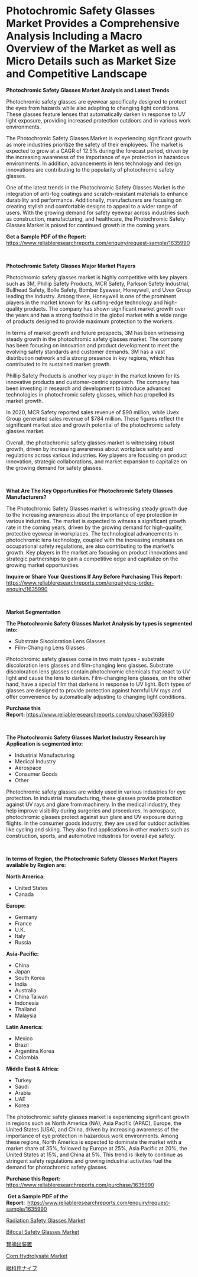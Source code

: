 <p><h1>Photochromic Safety Glasses Market Provides a Comprehensive Analysis Including a Macro Overview of the Market as well as Micro Details such as Market Size and Competitive Landscape</h1></p><p><strong>Photochromic Safety Glasses Market Analysis and Latest Trends</strong></p>
<p><p>Photochromic safety glasses are eyewear specifically designed to protect the eyes from hazards while also adapting to changing light conditions. These glasses feature lenses that automatically darken in response to UV light exposure, providing increased protection outdoors and in various work environments.</p><p>The Photochromic Safety Glasses Market is experiencing significant growth as more industries prioritize the safety of their employees. The market is expected to grow at a CAGR of 12.5% during the forecast period, driven by the increasing awareness of the importance of eye protection in hazardous environments. In addition, advancements in lens technology and design innovations are contributing to the popularity of photochromic safety glasses.</p><p>One of the latest trends in the Photochromic Safety Glasses Market is the integration of anti-fog coatings and scratch-resistant materials to enhance durability and performance. Additionally, manufacturers are focusing on creating stylish and comfortable designs to appeal to a wider range of users. With the growing demand for safety eyewear across industries such as construction, manufacturing, and healthcare, the Photochromic Safety Glasses Market is poised for continued growth in the coming years.</p></p>
<p><strong>Get a Sample PDF of the Report:&nbsp;</strong> <a href="https://www.reliableresearchreports.com/enquiry/request-sample/1635990">https://www.reliableresearchreports.com/enquiry/request-sample/1635990</a></p>
<p>&nbsp;</p>
<p><strong>Photochromic Safety Glasses Major Market Players</strong></p>
<p><p>Photochromic safety glasses market is highly competitive with key players such as 3M, Phillip Safety Products, MCR Safety, Parkson Safety Industrial, Bullhead Safety, Bolle Safety, Bomber Eyewear, Honeywell, and Uvex Group leading the industry. Among these, Honeywell is one of the prominent players in the market known for its cutting-edge technology and high-quality products. The company has shown significant market growth over the years and has a strong foothold in the global market with a wide range of products designed to provide maximum protection to the workers.</p><p>In terms of market growth and future prospects, 3M has been witnessing steady growth in the photochromic safety glasses market. The company has been focusing on innovation and product development to meet the evolving safety standards and customer demands. 3M has a vast distribution network and a strong presence in key regions, which has contributed to its sustained market growth.</p><p>Phillip Safety Products is another key player in the market known for its innovative products and customer-centric approach. The company has been investing in research and development to introduce advanced technologies in photochromic safety glasses, which has propelled its market growth.</p><p>In 2020, MCR Safety reported sales revenue of $90 million, while Uvex Group generated sales revenue of $784 million. These figures reflect the significant market size and growth potential of the photochromic safety glasses market.</p><p>Overall, the photochromic safety glasses market is witnessing robust growth, driven by increasing awareness about workplace safety and regulations across various industries. Key players are focusing on product innovation, strategic collaborations, and market expansion to capitalize on the growing demand for safety glasses.</p></p>
<p>&nbsp;</p>
<p><strong>What Are The Key Opportunities For Photochromic Safety Glasses Manufacturers?</strong></p>
<p><p>The Photochromic Safety Glasses market is witnessing steady growth due to the increasing awareness about the importance of eye protection in various industries. The market is expected to witness a significant growth rate in the coming years, driven by the growing demand for high-quality, protective eyewear in workplaces. The technological advancements in photochromic lens technology, coupled with the increasing emphasis on occupational safety regulations, are also contributing to the market's growth. Key players in the market are focusing on product innovations and strategic partnerships to gain a competitive edge and capitalize on the growing market opportunities.</p></p>
<p><strong>Inquire or Share Your Questions If Any Before Purchasing This Report:</strong> <a href="https://www.reliableresearchreports.com/enquiry/pre-order-enquiry/1635990">https://www.reliableresearchreports.com/enquiry/pre-order-enquiry/1635990</a></p>
<p>&nbsp;</p>
<p><strong>Market Segmentation</strong></p>
<p><strong>The Photochromic Safety Glasses Market Analysis by types is segmented into:</strong></p>
<p><ul><li>Substrate Siscoloration Lens Glasses</li><li>Film-Changing Lens Glasses</li></ul></p>
<p><p>Photochromic safety glasses come in two main types - substrate discoloration lens glasses and film-changing lens glasses. Substrate discoloration lens glasses contain photochromic chemicals that react to UV light and cause the lens to darken. Film-changing lens glasses, on the other hand, have a special film that darkens in response to UV light. Both types of glasses are designed to provide protection against harmful UV rays and offer convenience by automatically adjusting to changing light conditions.</p></p>
<p><strong>Purchase this Report:&nbsp;</strong><a href="https://www.reliableresearchreports.com/purchase/1635990">https://www.reliableresearchreports.com/purchase/1635990</a></p>
<p>&nbsp;</p>
<p><strong>The Photochromic Safety Glasses Market Industry Research by Application is segmented into:</strong></p>
<p><ul><li>Industrial Manufacturing</li><li>Medical Industry</li><li>Aerospace</li><li>Consumer Goods</li><li>Other</li></ul></p>
<p><p>Photochromic safety glasses are widely used in various industries for eye protection. In industrial manufacturing, these glasses provide protection against UV rays and glare from machinery. In the medical industry, they help improve visibility during surgeries and procedures. In aerospace, photochromic glasses protect against sun glare and UV exposure during flights. In the consumer goods industry, they are used for outdoor activities like cycling and skiing. They also find applications in other markets such as construction, sports, and automotive industries for overall eye safety.</p></p>
<p>&nbsp;</p>
<p><strong>In terms of Region, the Photochromic Safety Glasses Market Players available by Region are:</strong></p>
<p>
    <p> <strong> North America: </strong>
        <ul>
            <li>United States</li>
            <li>Canada</li>
        </ul>
        </p> 
    <p> <strong> Europe: </strong>
        <ul>
            <li>Germany</li>
            <li>France</li>
            <li>U.K.</li>
            <li>Italy</li>
            <li>Russia</li>
        </ul>
        </p> 
    <p> <strong> Asia-Pacific: </strong>
        <ul>
            <li>China</li>
            <li>Japan</li>
            <li>South Korea</li>
            <li>India</li>
            <li>Australia</li>
            <li>China Taiwan</li>
            <li>Indonesia</li>
            <li>Thailand</li>
            <li>Malaysia</li>
        </ul>
        </p> 
    <p> <strong> Latin America: </strong>
        <ul>
            <li>Mexico</li>
            <li>Brazil</li>
            <li>Argentina Korea</li>
            <li>Colombia</li>
        </ul>
        </p> 
    <p> <strong> Middle East & Africa: </strong>
        <ul>
            <li>Turkey</li>
            <li>Saudi</li>
            <li>Arabia</li>
            <li>UAE</li>
            <li>Korea</li>
        </ul>
    </p>
    </p>
<p><p>The photochromic safety glasses market is experiencing significant growth in regions such as North America (NA), Asia Pacific (APAC), Europe, the United States (USA), and China, driven by increasing awareness of the importance of eye protection in hazardous work environments. Among these regions, North America is expected to dominate the market with a market share of 35%, followed by Europe at 25%, Asia Pacific at 20%, the United States at 15%, and China at 5%. This trend is likely to continue as stringent safety regulations and growing industrial activities fuel the demand for photochromic safety glasses.</p></p>
<p><strong>Purchase this Report: </strong><a href="https://www.reliableresearchreports.com/purchase/1635990">https://www.reliableresearchreports.com/purchase/1635990</a></p>
<p>&nbsp;<strong>Get a Sample PDF of the Report:&nbsp;&nbsp;</strong><a href="https://www.reliableresearchreports.com/enquiry/request-sample/1635990">https://www.reliableresearchreports.com/enquiry/request-sample/1635990</a></p>
<p><strong></strong></p>
<p><p><a href="https://github.com/zjyglelu/Market-Research-Report-List-1/blob/main/radiation-safety-glasses-market.md">Radiation Safety Glasses Market</a></p><p><a href="https://github.com/mbisetmhermsr/Market-Research-Report-List-1/blob/main/bifocal-safety-glasses-market.md">Bifocal Safety Glasses Market</a></p><p><a href="https://github.com/avwofrml53535/Market-Research-Report-List-1/blob/main/52732503438.md">腎摘出装置</a></p><p><a href="https://issuu.com/reportprime-2/docs/corn-hydrolysate-market-size-2030.pptx">Corn Hydrolysate Market</a></p><p><a href="https://github.com/vtbvgl20191192/Market-Research-Report-List-1/blob/main/68648063439.md">眼科用ナイフ</a></p></p>